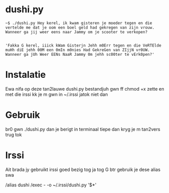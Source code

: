 dushi.py
========

    ~$ ./dushi.py Hey kerel, ik kwam gisteren je moeder tegen en die vertelde me dat je oom een boel geld had gekregen van zijn vrouw. Wanneer ga jij weer eens naar Jammy om je scooter te verkopen?


    'Fakka G kerel, iiick kWam Gisterjn Jehh m0Err tegen en die VeRTElde muHh diE jehh 00M een 0mIn m0nies Had GekreGen van ZIjjN vr0UW. Wanneer ga jUh Weer EENs NaaR Jammy 0m jehh sc00ter te vErk0pen?'

Instalatie
===================================================
Ewa nifa op deze tan2lauwe dushi.py bestandjuh gwn ff chmod +x zette en met die irssi kk je m gwn in ~/.irssi jatok niet dan

Gebruik
===================================================
br0 gwn ./dushi.py dan je berigt in terminaal tiepe dan kryg je m tan2vers trug tok

Irssi
===================================================
Ait brada jy gebruikt irssi goed bezig tog ja tog G btr gebruik je dese alias swa

/alias dushi /exec - -o ~/.irssi/dushi.py '$*'
